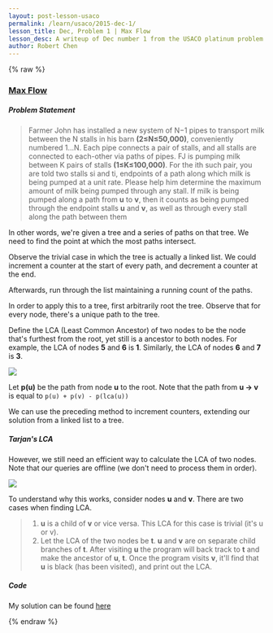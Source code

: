 ```yaml
---
layout: post-lesson-usaco
permalink: /learn/usaco/2015-dec-1/
lesson_title: Dec, Problem 1 | Max Flow
lesson_desc: A writeup of Dec number 1 from the USACO platinum problem set
author: Robert Chen
---
```



<script src="/questions.js"></script>

{% raw %}

### [Max Flow](http://usaco.org/index.php?page=viewproblem2&cpid=576)

##### Problem Statement
> Farmer John has installed a new system of N−1 pipes to transport milk between the N stalls in his barn **(2≤N≤50,000)**, conveniently numbered 1…N. Each pipe connects a pair of stalls, and all stalls are connected to each-other via paths of pipes.
> FJ is pumping milk between K pairs of stalls **(1≤K≤100,000)**. For the ith such pair, you are told two stalls si and ti, endpoints of a path along which milk is being pumped at a unit rate. Please help him determine the maximum amount of milk being pumped through any stall. If milk is being pumped along a path from **u** to **v**, then it counts as being pumped through the endpoint stalls **u** and **v**, as well as through every stall along the path between them

In other words, we're given a tree and a series of paths on that tree. We need to find the point at which the most paths intersect. 

Observe the trivial case in which the tree is actually a linked list. We could increment a counter at the start of every path, and decrement a counter at the end. 

Afterwards, run through the list maintaining a running count of the paths. 

In order to apply this to a tree, first arbitrarily root the tree. Observe that for every node, there's a unique path to the tree. 

Define the LCA (Least Common Ancestor) of two nodes to be the node that's furthest from the root, yet still is a ancestor to both nodes. For example, the LCA of nodes **5** and **6** is **1**. Similarly, the LCA of nodes **6** and **7** is **3**. 

![](https://www.geeksforgeeks.org/wp-content/uploads/lca.png)

Let **p(u)** be the path from node **u** to the root. Note that the path from **u -> v** is equal to `p(u) + p(v) - p(lca(u))`

We can use the preceding method to increment counters, extending our solution from a linked list to a tree. 

##### Tarjan's LCA
However, we still need an efficient way to calculate the LCA of two nodes. Note that our queries are offline (we don't need to process them in order). 

![](https://www.geeksforgeeks.org/wp-content/uploads/tre22.png)


To understand why this works, consider nodes **u** and **v**. There are two cases when finding LCA. 
> 1. **u** is a child of **v** or vice versa. This LCA for this case is trivial (it's u or v). 
> 2. Let the LCA of the two nodes be **t**. **u** and **v** are on separate child branches of **t**. After visiting **u** the program will back track to **t** and make the ancestor of **u**, **t**. Once the program visits **v**, it'll find that **u** is black (has been visited), and print out the LCA.  

##### Code

My solution can be found [here](https://github.com/chen-robert/writeups/blob/master/data/docs/usaco/2015/code/maxflow.java)

{% endraw %}
